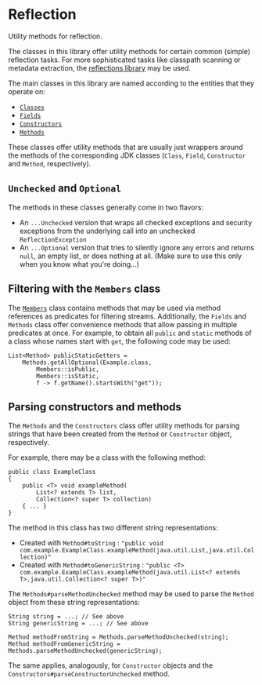 # Reflection

Utility methods for reflection.

The classes in this library offer utility methods for certain common (simple)
reflection tasks. For more sophisticated tasks like classpath scanning or
metadata extraction, the [reflections library](`https://github.com/ronmamo/reflections`)
may be used.
 

The main classes in this library are named according to the entities that
they operate on:

- [`Classes`](https://github.com/javagl/Reflection/blob/master/src/main/java/de/javagl/reflection/Classes.java)
- [`Fields`](https://github.com/javagl/Reflection/blob/master/src/main/java/de/javagl/reflection/Fields.java)
- [`Constructors`](https://github.com/javagl/Reflection/blob/master/src/main/java/de/javagl/reflection/Constructors.java)
- [`Methods`](https://github.com/javagl/Reflection/blob/master/src/main/java/de/javagl/reflection/Methods.java)

These classes offer utility methods that are usually just wrappers around the
methods of the corresponding JDK classes (`Class`, `Field`, `Constructor`
and `Method`, respectively).

## `Unchecked` and `Optional`  

The methods in these classes generally come in two flavors:

- An `...Unchecked` version that wraps all checked exceptions and security
  exceptions from the underlying call into an unchecked `ReflectionException`
- An `...Optional` version that tries to silently ignore any errors and
  returns `null`, an empty list, or does nothing at all. (Make sure to use
  this only when you know what you're doing...)


## Filtering with the `Members` class  

The [`Members`](https://github.com/javagl/Reflection/blob/master/src/main/java/de/javagl/reflection/Members.java)
class contains methods that may be used via method references as predicates
for filtering streams. Additionally, the `Fields` and `Methods` class offer
convenience methods that allow passing in multiple predicates at once. For 
example, to obtain all `public` and `static` methods of a class whose 
names start with `get`, the following code may be used: 

    List<Method> publicStaticGetters = 
        Methods.getAllOptional(Example.class,
            Members::isPublic, 
            Members::isStatic,
            f -> f.getName().startsWith("get"));

            
## Parsing constructors and methods

The `Methods` and the `Constructors` class offer utility methods for
parsing strings that have been created from the `Method` or `Constructor`
object, respectively.

For example, there may be a class with the following method: 

    public class ExampleClass
    {
        public <T> void exampleMethod(
            List<? extends T> list, 
            Collection<? super T> collection) 
        { ... }
    }

The method in this class has two different string representations:

- Created with `Method#toString` : `"public void com.example.ExampleClass.exampleMethod(java.util.List,java.util.Collection)"`
- Created with `Method#toGenericString` : `"public <T> com.example.ExampleClass.exampleMethod(java.util.List<? extends T>,java.util.Collection<? super T>)"`

The `Methods#parseMethodUnchecked` method may be used to parse the 
`Method` object from these string representations:

    String string = ...; // See above
    String genericString = ...; // See above
    
    Method methodFromString = Methods.parseMethodUnchecked(string);
    Method methodFromGenericString = Methods.parseMethodUnchecked(genericString);
    
The same applies, analogously, for `Constructor` objects and the 
`Constructors#parseConstructorUnchecked` method.

    



  
            
            